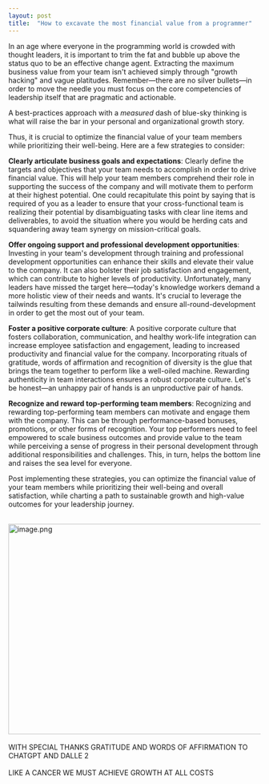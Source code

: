 ```yaml
---
layout: post
title:  "How to excavate the most financial value from a programmer"
---
```


<div dir="ltr"><p>In an age where everyone in the programming world is crowded with thought leaders, it is important to trim the fat and bubble up above the status quo to be an effective change agent. Extracting the maximum business value from your team isn&#39;t achieved simply through &quot;growth hacking&quot; and vague platitudes. Remember—there are no silver bullets—in order to move the needle you must focus on the core competencies of leadership itself that are pragmatic and actionable.</p><p>A best-practices approach with a <i>measured</i> dash of blue-sky thinking is what will raise the bar in your personal and organizational growth story.<br></p><p>Thus, it is crucial to optimize the financial value of your team members while prioritizing their well-being. Here are a few strategies to consider:</p><p><b>Clearly articulate business goals and expectations</b>: Clearly define the targets and objectives that your team needs to accomplish in order to drive financial value. This will help your team members comprehend their role in supporting the success of the company and will motivate them to perform at their highest potential. One could recapitulate this point by saying that is required of you as a leader to ensure that your cross-functional team is realizing their potential by disambiguating tasks with clear line items and deliverables, to avoid the situation where you would be herding cats and squandering away team synergy on mission-critical goals.<br></p><p><b>Offer ongoing support and professional development opportunities</b>: Investing in your team&#39;s development through training and professional development opportunities can enhance their skills and elevate their value to the company. It can also bolster their job satisfaction and engagement, which can contribute to higher levels of productivity. Unfortunately, many leaders have missed the target here—today&#39;s knowledge workers demand a more holistic view of their needs and wants. It&#39;s crucial to leverage the tailwinds resulting from these demands and ensure all-round-development in order to get the most out of your team.<br></p><p><b>Foster a positive corporate culture</b>: A positive corporate culture that fosters collaboration, communication, and healthy work-life integration can increase employee satisfaction and engagement, leading to increased productivity and financial value for the company. Incorporating rituals of gratitude, words of affirmation and recognition of diversity is the glue that brings the team together to perform like a well-oiled machine. Rewarding authenticity in team interactions ensures a robust corporate culture. Let&#39;s be honest—an unhappy pair of hands is an unproductive pair of hands.<br></p><p><b>Recognize and reward top-performing team members</b>: Recognizing and rewarding top-performing team members can motivate and engage them with the company. This can be through performance-based bonuses, promotions, or other forms of recognition. Your top performers need to feel empowered to scale business outcomes and provide value to the team while perceiving a sense of progress in their personal development through additional responsibilities and challenges. This, in turn, helps the bottom line and raises the sea level for everyone.<br></p><p>Post implementing these strategies, you can optimize the financial value of your team members while prioritizing their well-being and overall satisfaction, while charting a path to sustainable growth and high-value outcomes for your leadership journey.</p><br><img src="https://internetblog.s3.amazonaws.com/images/9161596d-1621-4379-a6e6-96a6c0bfadb4" alt="image.png" width="558" height="420"><br><div><br></div><div>WITH SPECIAL THANKS GRATITUDE AND WORDS OF AFFIRMATION TO CHATGPT AND DALLE 2</div><div><br></div><div>LIKE A CANCER WE MUST ACHIEVE GROWTH AT ALL COSTS</div><p></p></div>
